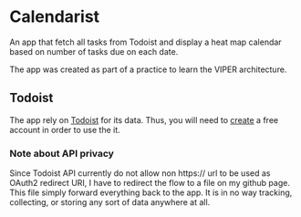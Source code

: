 # Calendarist
An app that fetch all tasks from Todoist and display a heat map calendar based on number of tasks due on each date.

The app was created as part of a practice to learn the VIPER architecture.

## Todoist
The app rely on [Todoist](https://todoist.com) for its data. Thus, you will need to [create](https://todoist.com/Users/showRegister) a free account in order to use the it.

### Note about API privacy
Since Todoist API currently do not allow non https:// url to be used as OAuth2 redirect URI, I have to redirect the flow to a file on my github page. This file simply forward everything back to the app. It is in no way tracking, collecting, or storing any sort of data anywhere at all.
